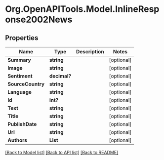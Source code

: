 # Org.OpenAPITools.Model.InlineResponse2002News

## Properties

Name | Type | Description | Notes
------------ | ------------- | ------------- | -------------
**Summary** | **string** |  | [optional] 
**Image** | **string** |  | [optional] 
**Sentiment** | **decimal?** |  | [optional] 
**SourceCountry** | **string** |  | [optional] 
**Language** | **string** |  | [optional] 
**Id** | **int?** |  | [optional] 
**Text** | **string** |  | [optional] 
**Title** | **string** |  | [optional] 
**PublishDate** | **string** |  | [optional] 
**Url** | **string** |  | [optional] 
**Authors** | **List<string>** |  | [optional] 

[[Back to Model list]](../README.md#documentation-for-models) [[Back to API list]](../README.md#documentation-for-api-endpoints) [[Back to README]](../README.md)

